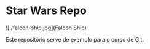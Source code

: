 # Star Wars Repo

![./falcon-ship.jpg](Falcon Ship)

Este repositório serve de exemplo para o curso de Git.
